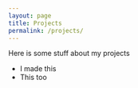 ```yaml
---
layout: page
title: Projects
permalink: /projects/
---
```

Here is some stuff about my projects
* I made this
* This too
